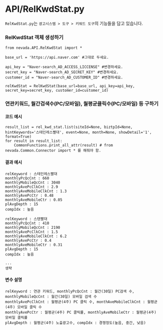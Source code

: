 # API/RelKwdStat.py

`RelKwdStat.py`는 `광고시스템 > 도구 > 키워드 도구`의 기능들을 담고 있습니다. <br>


### RelKwdStat 객체 생성하기
	from nevada.API.RelKwdStat import *
	
	base_url = 'https://api.naver.com' #그대로 두세요.
	    
	api_key = "Naver-search_AD_ACCESS_LICCENSE" #변경하세요.
	secret_key = "Naver-search_AD_SECRET_KEY" #변경하세요.
	customer_id = "Naver-search_AD_CUSTOMER_ID" #변경하세요.
	
	relKwdStat = RelKwdStat(base_url=base_url, api_key=api_key, secret_key=secret_key, customer_id=customer_id)

### 연관키워드, 월간검색수(PC/모바일), 월평균클릭수(PC/모바일) 등 구하기
#### 코드 예시
    result_list = rel_kwd_stat.list(siteId=None, biztpId=None, hintKeywords='스테인레스빨대', event=None, month=None, showDetail='1', format=True)    
    for result in result_list:
        CommonFunctions.print_all_attr(result) # from nevada.Common.Connector import * 를 해줘야 함.

#### 결과 예시
    relKeyword : 스테인레스빨대
    monthlyPcQcCnt : 660
    monthlyMobileQcCnt : 3040
    monthlyAvePcClkCnt : 2.9
    monthlyAveMobileClkCnt : 1.3
    monthlyAvePcCtr : 0.48
    monthlyAveMobileCtr : 0.05
    plAvgDepth : 15
    compIdx : 높음
    
    relKeyword : 스텐빨대
    monthlyPcQcCnt : 410
    monthlyMobileQcCnt : 2190
    monthlyAvePcClkCnt : 1.5
    monthlyAveMobileClkCnt : 6.2
    monthlyAvePcCtr : 0.4
    monthlyAveMobileCtr : 0.31
    plAvgDepth : 15
    compIdx : 높음
    
    ...
    생략
    
#### 변수 설명
    relKeyword : 연관 키워드, monthlyPcQcCnt : 월간(30일) PC검색 수, monthlyMobileQcCnt : 월간(30일) 모바일 검색 수
    monthlyAvePcClkCnt : 월평균(4주) PC 클릭 수, monthAveMobileClkCnt : 월평균(4주) 모바일 클릭 수
    monthlyAvePcCtr : 월평균(4주) PC 클릭률, monthlyAveMobileCtr : 월평균(4주) 모바일 클릭률
    plAvgDepth : 월평균(4주) 노출광고수, compIdx : 경쟁정도(높음, 중간, 낮음)

